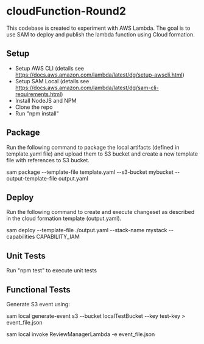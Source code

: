 # cloudFunction-Round2
This codebase is created to experiment with AWS Lambda. The goal is to use SAM to deploy and publish the lambda function using Cloud formation.

## Setup
- Setup AWS CLI (details see https://docs.aws.amazon.com/lambda/latest/dg/setup-awscli.html)
- Setup SAM Local (details see https://docs.aws.amazon.com/lambda/latest/dg/sam-cli-requirements.html)
- Install NodeJS and NPM
- Clone the repo
- Run "npm install"

## Package
Run the following command to package the local artifacts (defined in template.yaml file) and upload them to S3 bucket and create a new template file with references to S3 bucket.

sam package --template-file template.yaml --s3-bucket mybucket --output-template-file output.yaml

## Deploy
Run the following command to create and execute changeset as described in the cloud formation template (output.yaml).

sam deploy --template-file ./output.yaml --stack-name mystack --capabilities CAPABILITY_IAM

## Unit Tests
Run "npm test" to execute unit tests

## Functional Tests
Generate S3 event using:

sam local generate-event s3 --bucket localTestBucket  --key test-key > event_file.json

sam local invoke ReviewManagerLambda -e event_file.json
